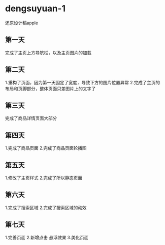# dengsuyuan-1

还原设计稿apple

## 第一天
完成了主页上方导航栏，以及主页图片的加载

## 第二天
1.重构了页面，因为第一天固定了宽度，导致下方的图片位置异常
2.完成了主页的布局和页脚部分，整体页面只差图片上的文字了

## 第三天
完成了商品详情页面大部分

## 第四天
1.完成了商品页面
2.完成了商品页面轮播图

## 第五天
1.修改了主页样式
2.完成了所以静态页面

## 第六天
1.完成了搜索区域
2.完成了搜索区域的动效
## 第七天
1.完善页面
2.新增点击 悬浮效果
3.美化页面
